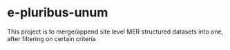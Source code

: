 # e-pluribus-unum

This project is to merge/append site level MER structured datasets into one, after filtering on certain criteria

